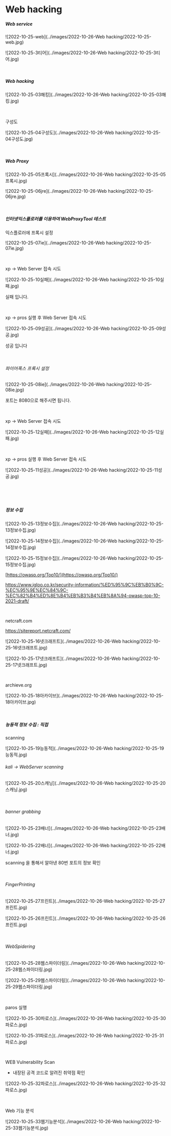 # Web hacking

##### Web service

![2022-10-25-web](../images/2022-10-26-Web hacking/2022-10-25-web.jpg)

![2022-10-25-3티어](../images/2022-10-26-Web hacking/2022-10-25-3티어.jpg)

<br>

##### Web hacking

![2022-10-25-03해킹](../images/2022-10-26-Web hacking/2022-10-25-03해킹.jpg)

<br>

구성도

![2022-10-25-04구성도](../images/2022-10-26-Web hacking/2022-10-25-04구성도.jpg)

<br>

##### Web Proxy

![2022-10-25-05프록시](../images/2022-10-26-Web hacking/2022-10-25-05프록시.jpg)

![2022-10-25-06jre](../images/2022-10-26-Web hacking/2022-10-25-06jre.jpg)

<br>

##### 인터넷익스플로러를 이용하여 WebProxyTool 테스트

익스플로러에 프록시 설정

![2022-10-25-07ie](../images/2022-10-26-Web hacking/2022-10-25-07ie.jpg)

<br>

xp -> Web Server 접속 시도

![2022-10-25-10실패](../images/2022-10-26-Web hacking/2022-10-25-10실패.jpg)

실패 입니다.

<br>

xp -> pros 실행 후 Web Server 접속 시도

![2022-10-25-09성공](../images/2022-10-26-Web hacking/2022-10-25-09성공.jpg)

성공 입니다

<br>

######  파이어폭스 프록시 설정

![2022-10-25-08ie](../images/2022-10-26-Web hacking/2022-10-25-08ie.jpg)

포트는 8080으로 해주시면 됩니다.

<br>

xp -> Web Server 접속 시도

![2022-10-25-12실패](../images/2022-10-26-Web hacking/2022-10-25-12실패.jpg)

<br>

xp -> pros 실행 후 Web Server 접속 시도

![2022-10-25-11성공](../images/2022-10-26-Web hacking/2022-10-25-11성공.jpg)

<br>

<br>

<br>

##### 정보 수집

![2022-10-25-13정보수집](../images/2022-10-26-Web hacking/2022-10-25-13정보수집.jpg)

![2022-10-25-14정보수집](../images/2022-10-26-Web hacking/2022-10-25-14정보수집.jpg)

![2022-10-25-15정보수집](../images/2022-10-26-Web hacking/2022-10-25-15정보수집.jpg)

[https://owasp.org/Top10/](https://owasp.org/Top10/)

https://www.igloo.co.kr/security-information/%ED%95%9C%EB%B0%9C-%EC%95%9E%EC%84%9C-%EC%82%B4%ED%8E%B4%EB%B3%B4%EB%8A%94-owasp-top-10-2021-draft/

<br>

netcraft.com

https://sitereport.netcraft.com/

![2022-10-25-16넷크래프트](../images/2022-10-26-Web hacking/2022-10-25-16넷크래프트.jpg)

![2022-10-25-17넷크래프트](../images/2022-10-26-Web hacking/2022-10-25-17넷크래프트.jpg)

<br>

archieve.org

![2022-10-25-18아카이브](../images/2022-10-26-Web hacking/2022-10-25-18아카이브.jpg)

<br>

##### 능동적 정보 수집 : 직접

scanning

![2022-10-25-19능동적](../images/2022-10-26-Web hacking/2022-10-25-19능동적.jpg)

###### kali -> WebServer scanning

![2022-10-25-20스캐닝](../images/2022-10-26-Web hacking/2022-10-25-20스캐닝.jpg)

<br>

###### banner grabbing 

![2022-10-25-23배너](../images/2022-10-26-Web hacking/2022-10-25-23배너.jpg)

![2022-10-25-22배너](../images/2022-10-26-Web hacking/2022-10-25-22배너.jpg)

scanning 을 통해서 알아낸 80번 포트의 정보 확인

<br>

###### FingerPrinting 

![2022-10-25-27프린트](../images/2022-10-26-Web hacking/2022-10-25-27프린트.jpg)

![2022-10-25-26프린트](../images/2022-10-26-Web hacking/2022-10-25-26프린트.jpg)

<br>

###### WebSpidering

![2022-10-25-28웹스파이더링](../images/2022-10-26-Web hacking/2022-10-25-28웹스파이더링.jpg)

![2022-10-25-29웹스파이더링](../images/2022-10-26-Web hacking/2022-10-25-29웹스파이더링.jpg)

<br>

paros 실행

![2022-10-25-30파로스](../images/2022-10-26-Web hacking/2022-10-25-30파로스.jpg)

![2022-10-25-31파로스](../images/2022-10-26-Web hacking/2022-10-25-31파로스.jpg)

<br>

 WEB Vulnerability Scan 

- 내장된 공격 코드로 알려진 취약점 확인

![2022-10-25-32파로스](../images/2022-10-26-Web hacking/2022-10-25-32파로스.jpg)

<br>

Web 기능 분석 

![2022-10-25-33웹기능분석](../images/2022-10-26-Web hacking/2022-10-25-33웹기능분석.jpg)

<br>


